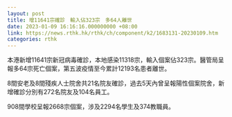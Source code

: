 ```yaml
---
layout: post
title: 增11641宗確診　輸入佔323宗　多64人離世
date: 2023-01-09 16:16:16.000000000 +08:00
link: https://news.rthk.hk/rthk/ch/component/k2/1683131-20230109.htm
categories: rthk
---
```


本港新增11641宗新冠病毒確診，本地感染11318宗，輸入個案佔323宗。醫管局呈報多64宗死亡個案，第五波疫情至今累計12193名患者離世。

8間安老及8間殘疾人士院舍共21名院友確診，過去5天內曾呈報陽性個案院舍，新增確診分別有272名院友及104名員工。

908間學校呈報2668宗個案，涉及2294名學生及374教職員。

